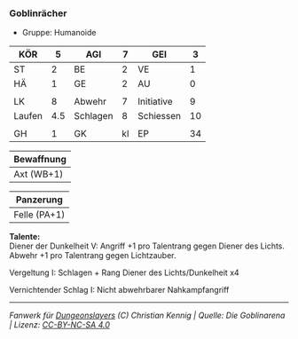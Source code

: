 ### Goblinrächer  
- Gruppe: Humanoide  

| KÖR | 5 | AGI | 7 | GEI | 3 |
| --- | --- | --- | --- | --- | --- |
| ST | 2 | BE | 2 | VE | 1 |
| HÄ | 1 | GE | 2 | AU | 0 |
|  |  |  |  |  |  |
| LK | 8 | Abwehr | 7 | Initiative | 9 |
| Laufen | 4.5 | Schlagen | 8 | Schiessen | 10 |
|  |  |  |  |  |  |
| GH | 1 | GK | kl | EP | 34 |


| Bewaffnung |
| --- |
| Axt (WB+1) |


| Panzerung |
| --- |
| Felle (PA+1) |


**Talente:**  
Diener der Dunkelheit V: Angriff +1 pro Talentrang gegen Diener des Lichts. Abwehr +1 pro Talentrang gegen Lichtzauber.

Vergeltung I: Schlagen + Rang Diener des Lichts/Dunkelheit x4

Vernichtender Schlag I: Nicht abwehrbarer Nahkampfangriff





___
*Fanwerk für [Dungeonslayers](https://www.dungeonslayers.net/) (C) Christian Kennig | Quelle: Die Goblinarena | Lizenz: [CC-BY-NC-SA 4.0](https://creativecommons.org/licenses/by-nc-sa/4.0/deed.de)*